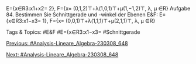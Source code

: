 E={x∈R3:x1+x2= 2},
F={x= (0,1,2)⊤+λ(1,0,1)⊤+µ(1,−1,2)⊤, λ, µ ∈R}
Aufgabe 84. Bestimmen Sie Schnittgerade und -winkel der Ebenen E&F:
E={x∈R3:x1−x3= 1},
F={x= (0,0,1)⊤+λ(1,1,1)⊤+µ(2,1,1)⊤, λ, µ ∈R}

   Tags & Topics:
   #E&F
   #E={x∈R3:x1−x3=
   #Schnittgerade

[Previous: #Analysis-Lineare_Algebra-230308_648](Analysis-Lineare_Algebra-230308_648.md)

[Next: #Analysis-Lineare_Algebra-230308_648](Analysis-Lineare_Algebra-230308_648.md)